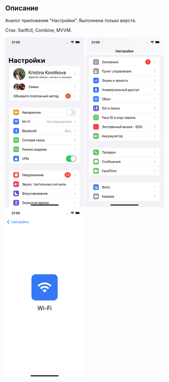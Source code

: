 ## Описание

Аналог приложения "Настройки". Выполнена только верста. 

Стэк: SwiftUI, Combine, MVVM.

<p align="left">
  <img width="250" height="540" src="https://github.com/korotkovak/Setting-App/blob/develop/1.png">
  <img width="250" height="540" src="https://github.com/korotkovak/Setting-App/blob/develop/2.png">
  <img width="250" height="540" src="https://github.com/korotkovak/Setting-App/blob/develop/3.png">
</p>
